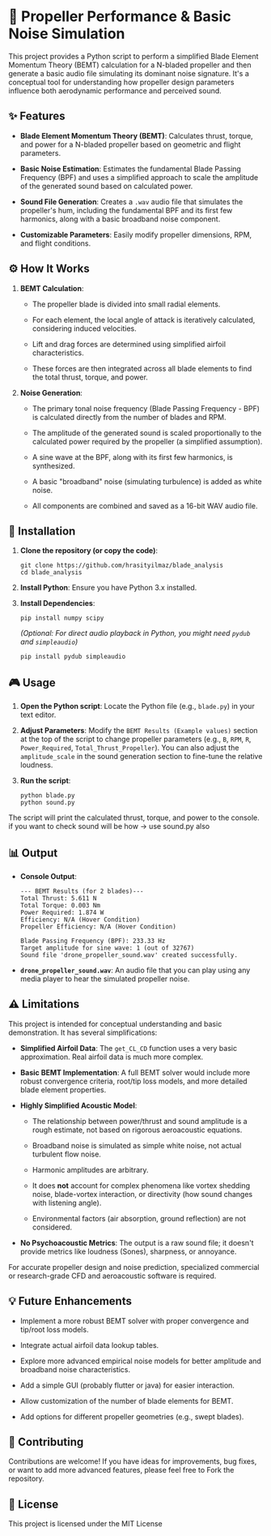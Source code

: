 # 🚁 Propeller Performance & Basic Noise Simulation

This project provides a Python script to perform a simplified Blade Element Momentum Theory (BEMT) calculation for a N-bladed propeller and then generate a basic audio file simulating its dominant noise signature. It's a conceptual tool for understanding how propeller design parameters influence both aerodynamic performance and perceived sound.

## ✨ Features

* **Blade Element Momentum Theory (BEMT)**: Calculates thrust, torque, and power for a N-bladed propeller based on geometric and flight parameters.

* **Basic Noise Estimation**: Estimates the fundamental Blade Passing Frequency (BPF) and uses a simplified approach to scale the amplitude of the generated sound based on calculated power.

* **Sound File Generation**: Creates a `.wav` audio file that simulates the propeller's hum, including the fundamental BPF and its first few harmonics, along with a basic broadband noise component.

* **Customizable Parameters**: Easily modify propeller dimensions, RPM, and flight conditions.

## ⚙️ How It Works

1.  **BEMT Calculation**:

    * The propeller blade is divided into small radial elements.

    * For each element, the local angle of attack is iteratively calculated, considering induced velocities.

    * Lift and drag forces are determined using simplified airfoil characteristics.

    * These forces are then integrated across all blade elements to find the total thrust, torque, and power.

2.  **Noise Generation**:

    * The primary tonal noise frequency (Blade Passing Frequency - BPF) is calculated directly from the number of blades and RPM.

    * The amplitude of the generated sound is scaled proportionally to the calculated power required by the propeller (a simplified assumption).

    * A sine wave at the BPF, along with its first few harmonics, is synthesized.

    * A basic "broadband" noise (simulating turbulence) is added as white noise.

    * All components are combined and saved as a 16-bit WAV audio file.

## 🚀 Installation

1.  **Clone the repository (or copy the code)**:

    ```
    git clone https://github.com/hrasityilmaz/blade_analysis
    cd blade_analysis

    ```

2.  **Install Python**: Ensure you have Python 3.x installed.

3.  **Install Dependencies**:

    ```
    pip install numpy scipy

    ```

    *(Optional: For direct audio playback in Python, you might need `pydub` and `simpleaudio`)*

    ```
    pip install pydub simpleaudio

    ```

## 🎮 Usage

1.  **Open the Python script**:
    Locate the Python file (e.g., `blade.py`) in your text editor.

2.  **Adjust Parameters**:
    Modify the `BEMT Results (Example values)` section at the top of the script to change propeller parameters (e.g., `B`, `RPM`, `R`, `Power_Required`, `Total_Thrust_Propeller`). You can also adjust the `amplitude_scale` in the sound generation section to fine-tune the relative loudness.

3.  **Run the script**:

    ```
    python blade.py
    python sound.py

    ```

The script will print the calculated thrust, torque, and power to the console. if you want to check sound will be how -> use sound.py also

## 📊 Output

* **Console Output**:

    ```
    --- BEMT Results (for 2 blades)---
  Total Thrust: 5.611 N
  Total Torque: 0.003 Nm
  Power Required: 1.874 W
  Efficiency: N/A (Hover Condition)
  Propeller Efficiency: N/A (Hover Condition)
    
  Blade Passing Frequency (BPF): 233.33 Hz
  Target amplitude for sine wave: 1 (out of 32767)
  Sound file 'drone_propeller_sound.wav' created successfully.

    ```

* **`drone_propeller_sound.wav`**: An audio file that you can play using any media player to hear the simulated propeller noise.

## ⚠️ Limitations

This project is intended for conceptual understanding and basic demonstration. It has several simplifications:

* **Simplified Airfoil Data**: The `get_CL_CD` function uses a very basic approximation. Real airfoil data is much more complex.

* **Basic BEMT Implementation**: A full BEMT solver would include more robust convergence criteria, root/tip loss models, and more detailed blade element properties.

* **Highly Simplified Acoustic Model**:

    * The relationship between power/thrust and sound amplitude is a rough estimate, not based on rigorous aeroacoustic equations.

    * Broadband noise is simulated as simple white noise, not actual turbulent flow noise.

    * Harmonic amplitudes are arbitrary.

    * It does **not** account for complex phenomena like vortex shedding noise, blade-vortex interaction, or directivity (how sound changes with listening angle).

    * Environmental factors (air absorption, ground reflection) are not considered.

* **No Psychoacoustic Metrics**: The output is a raw sound file; it doesn't provide metrics like loudness (Sones), sharpness, or annoyance.

For accurate propeller design and noise prediction, specialized commercial or research-grade CFD and aeroacoustic software is required.

## 💡 Future Enhancements

* Implement a more robust BEMT solver with proper convergence and tip/root loss models.

* Integrate actual airfoil data lookup tables.

* Explore more advanced empirical noise models for better amplitude and broadband noise characteristics.

* Add a simple GUI (probably flutter or java) for easier interaction.

* Allow customization of the number of blade elements for BEMT.

* Add options for different propeller geometries (e.g., swept blades).

## 🤝 Contributing

Contributions are welcome! If you have ideas for improvements, bug fixes, or want to add more advanced features, please feel free to Fork the repository.

## 📄 License

This project is licensed under the MIT License
